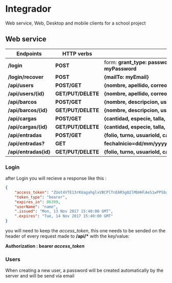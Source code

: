 # Integrador
Web service, Web, Desktop and mobile clients for a school project

## Web service

Endpoints    | HTTP verbs   | Examples
------------ | -------------|-------------
__/login__            | __POST__                | form: __grant_type: password, username: myUsername, password: myPassword__
__/login/recover__    | __POST__                | __{mailTo: myEmail}__
__/api/users__        | __POST/GET__            | __{nombre, apellido, correo, rfc, rol}__
__/api/users/{id}__   | __GET/PUT/DELETE__      | __{nombre, apellido, correo, rfc, rol, password}__
__/api/barcos__       | __POST/GET__            | __{nombre, descripcion, ususarioId}__
__/api/barcos/{id}__  | __GET/PUT/DELETE__      | __{nombre, descripcion, ususarioId}__
__/api/cargas__       | __POST/GET__            | __{cantidad, especie, talla, temperatura, condicion, barcoId}__
__/api/cargas/{id}__  | __GET/PUT/DELETE__      | __{cantidad, especie, talla, temperatura, condicion, barcoId}__
__/api/entradas__     | __POST/GET__            | __{folio, turno, usuarioId, cargasId:[]}__
__/api/entradas?__    | __GET__                 | __fechaInicio=dd/mm/yyyy&fechaFin=dd/mm/yyyy&especie=Rayadillo__
__/api/entradas{id}__ | __GET/PUT/DELETE__      | __{folio, turno, usuarioId, cargasId:[]}__


### Login
after Login you will recieve a response like this :
```json
{
    "access_token": "ZUot4VTE13rKUagahglxVBCPlTnEAR5g82lMbHHlAeS1wPPSbaRtjBqMmA0V00AVtoFku6fKZmMcCyF8fyPztAumSN3Rzxay_G8F5eo4OtHTQ2npEm-ha4qeTqm_CwSyO6LzJF-IgAP2j9hsPfyttiwpBjd6GgYuZq0sBSKXvKvqW4CGQfjCaw2NHdIFqlkvo5fxvaJS8oqNks4dxiMOJ3Xf0Rlj6t2jiLkoO5X1xHPn34NsoLOqqwUe-ZIlq-VsTrUZtadLKk3PRIcezoWcq9nGX3pLmrR-Wi-Kex_6QC55WXVK8beCtC8GPyUS3zykM2GpR04gvfEN84OCCnsS11KodPOOQSugt1mP-KRUVvqcNDGZqvlTZxmP_F8d118Gd02R1-v2tiGshC6B1EEVDg",
    "token_type": "bearer",
    "expires_in": 86399,
    "userName": "name",
    ".issued": "Mon, 13 Nov 2017 15:40:00 GMT",
    ".expires": "Tue, 14 Nov 2017 15:40:00 GMT"
}
```
you will need to keep the *access_token*, this one needs to be sended on the header of every request made to __/api/*__
with the key/value:

__Authorization : bearer *access_token*__


### Users
When creating a new user, a password will be created automatically by the server and will be send via email
